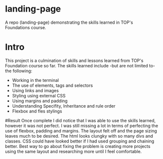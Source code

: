 # landing-page
A  repo (landing-page) demonstrating the skills learned in TOP's Foundations course.

# Intro
This project is a culmination of skills and lessons learned from TOP's Foundation course so far. The skills learned include -but are not limited to- the following:

* Working in the terminal
* The use of elements, tags and selectors
* Using links and images
* Styling using external CSS
* Using margins and padding
* Understanding Specifity, Inheritance and rule order
* Flexbox and fles stylings

#Result
Once complete I did notice that I was able to use the skills learned, however it was not perfect.
I was still missing a lot in terms of perfecting the use of flexbox, padding and margins.
The layout felt off and the page sizing leaves much to be desired.
The html looks clungky with so many divs and classes.
CSS could have looked better if I had used grouping and chaining better.
Best way to go about fixing the problem is creating more projects using the same layout and researching more until I feel comfortable.

